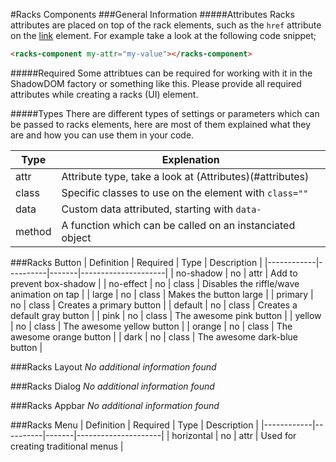 #Racks Components
###General Information
#####Attributes
Racks attributes are placed on top of the rack elements, such as the <code>href</code> attribute on the [link](#this-was-an-attr) element. For example take a look at the following code snippet;
```html
<racks-component my-attr="my-value"></racks-component>
```
#####Required
Some attribtues can be required for working with it in the ShadowDOM factory or
something like this. Please provide all required attributes while creating a
racks (UI) element.

#####Types
There are different types of settings or parameters which can be passed to racks elements, here are most of them explained what they are and how you can use them in your code.

| Type    | Explenation                                  |
|---------|----------------------------------------------|
| attr    | Attribute type, take a look at (Attributes)(#attributes) |
| class   | Specific classes to use on the element with <code>class=""</code>|
| data    | Custom data attributed, starting with <code>data-</code> |
| method  | A function which can be called on an instanciated object |



###Racks Button
| Definition | Required | Type  | Description         |
|------------|----------|-------|---------------------|
| no-shadow  | no       | attr  | Add to prevent box-shadow |
| no-effect  | no       | class | Disables the riffle/wave animation on tap |
| large      | no       | class | Makes the button large |
| primary    | no       | class | Creates a primary button |
| default    | no       | class | Creates a default gray button |
| pink       | no       | class | The awesome pink button |
| yellow     | no       | class | The awesome yellow button |
| orange     | no       | class | The awesome orange button |
| dark       | no       | class | The awesome dark-blue button |

###Racks Layout
*No additional information found*

###Racks Dialog
*No additional information found*

###Racks Appbar
*No additional information found*

###Racks Menu
| Definition | Required | Type  | Description         |
|------------|----------|-------|---------------------|
| horizontal | no       | attr  | Used for creating traditional menus |
